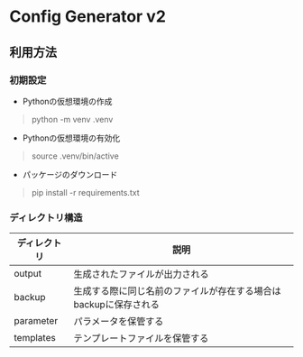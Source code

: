 # Config Generator v2
## 利用方法
### 初期設定
- Pythonの仮想環境の作成
> python -m venv .venv

- Pythonの仮想環境の有効化
> source .venv/bin/active

- パッケージのダウンロード
> pip install -r requirements.txt


### ディレクトリ構造
| ディレクトリ | 説明 |
|-------------|------|
| output | 生成されたファイルが出力される |
| backup | 生成する際に同じ名前のファイルが存在する場合はbackupに保存される |
| parameter | パラメータを保管する |
| templates | テンプレートファイルを保管する |
